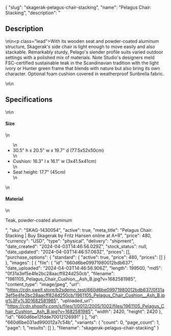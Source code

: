 {
  "slug": "skagerak-pelagus-chair-stacking",
  "name": "Pelagus Chair: Stacking",
  "description": "<h2>Description</h2>\n<!-- split -->\n<p class=\"lead\">With its wooden seat and powder-coated aluminum structure, Skagerak's side chair is light enough to move easily and also stackable. Remarkably sturdy, Pelago's slender profile suits varied outdoor settings with a polished mix of materials. Note Studio's designers meld FSC-certified sustainable teak in the Scandinavian tradition with the light ivory or Hunter green frame that blends with nature but also bring its own character. Optional foam cushion covered in weatherproof Sunbrella fabric.</p>\n<!-- split -->\n<h2>Specifications</h2>\n<!-- split -->\n<h4>Size</h4>\n<ul>\n<li>30.5\" h x 20.5\" w x 19.7\" d (77.5x52x50cm)</li>\n<li>Cushion: 16.3\" l x 16.1\" w (3x41.5x41cm)</li>\n<li>Seat height: 17.7\" (45cm)</li>\n</ul>\n<h4>Material</h4>\n<p>Teak, powder-coated aluminum</p>",
  "sku": "SKAG-1430054",
  "active": true,
  "meta_title": "Pelagus Chair: Stacking | Buy Skagerak by Fritz Hansen online at A+R",
  "price": 480,
  "currency": "USD",
  "type": "physical",
  "delivery": "shipment",
  "date_created": "2024-04-03T14:46:56.029Z",
  "stock_status": null,
  "date_updated": "2024-04-03T14:46:57.063Z",
  "prices": [],
  "purchase_options": {
    "standard": {
      "active": true,
      "price": 480,
      "prices": []
    }
  },
  "images": [
    {
      "file": {
        "id": "660d6be09971980012bdb637",
        "date_uploaded": "2024-04-03T14:46:56.906Z",
        "length": 199500,
        "md5": "0f31a3ef5e4fe2bc28aacff824d250cb",
        "filename": "1961105_Pelagus_Chair_Cushion__Ash_B.jpg?v=1682581985",
        "content_type": "image/jpeg",
        "url": "https://cdn.swell.store/b2sdemo_test/660d6be09971980012bdb637/0f31a3ef5e4fe2bc28aacff824d250cb/1961105_Pelagus_Chair_Cushion__Ash_B.jpg%3Fv%3D1682581985",
        "uploaded_url": "https://cdn.shopify.com/s/files/1/0012/2005/1002/files/1961105_Pelagus_Chair_Cushion__Ash_B.jpg?v=1682581985",
        "width": 2420,
        "height": 2420
      },
      "id": "660d6be12fdde70012126991"
    }
  ],
  "id": "660d6be031ad990012a7c54b",
  "variants": {
    "count": 0,
    "page_count": 1,
    "page": 1,
    "results": []
  },
  "filename": "skagerak-pelagus-chair-stacking"
}